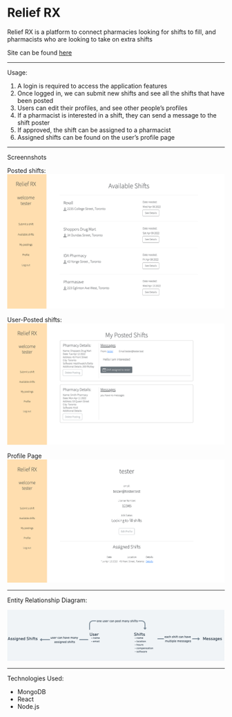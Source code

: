 # Relief RX

Relief RX is a platform to connect pharmacies looking for shifts to fill, and pharmacists who are looking to take on extra shifts

Site can be found [here](https://rxreliefsei.herokuapp.com/)


---

Usage:

1. A login is required to access the application features
2. Once logged in, we can submit new shifts and see all the shifts that have been posted 
3. Users can edit their profiles, and see other people’s profiles
4. If a pharmacist is interested in a shift, they can send a message to the shift poster
5. If approved, the shift can be assigned to a pharmacist 
6. Assigned shifts can be found on the user’s profile page

---
Screennshots

Posted shifts:
![screenshot1](public/images/index%20page.png)

User-Posted shifts:
![screenshot2](public/images/Posted%20Shifts.png)

Profile Page
![screenshot3](public/images/Profile%20Page.png)



---

Entity Relationship Diagram:  

![erd](public/images/ERD%20relationship.png)

---

Technologies Used:

* MongoDB
* React
* Node.js